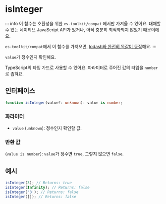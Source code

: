 # isInteger

::: info
이 함수는 호환성을 위한 `es-toolkit/compat` 에서만 가져올 수 있어요. 대체할 수 있는 네이티브 JavaScript API가 있거나, 아직 충분히 최적화되지 않았기 때문이에요.

`es-toolkit/compat`에서 이 함수를 가져오면, [lodash와 완전히 똑같이 동작](../../../compatibility.md)해요.
:::

`value`가 정수인지 확인해요.

TypeScript의 타입 가드로 사용할 수 있어요. 파라미터로 주어진 값의 타입을 `number`로 좁혀요.

## 인터페이스

```typescript
function isInteger(value?: unknown): value is number;
```

### 파라미터

- `value` (`unknown`): 정수인지 확인할 값.

### 반환 값

(`value is number`): `value`가 정수면 `true`, 그렇지 않으면 `false`.

## 예시

```typescript
isInteger(3); // Returns: true
isInteger(Infinity); // Returns: false
isInteger('3'); // Returns: false
isInteger([]); // Returns: false
```
